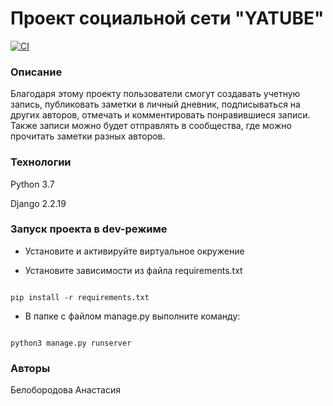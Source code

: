 # Проект социальной сети "YATUBE"

[![CI](https://github.com/Beloborodova-Anastasiia/yatube/actions/workflows/python-app.yml/badge.svg?branch=master)](https://github.com/Beloborodova-Anastasiia/yatube/workflows/python-app.yml)

### Описание

Благодаря этому проекту пользователи смогут создавать учетную запись, публиковать заметки в личный дневник, подписываться на других авторов, отмечать и комментировать понравившиеся записи. Также записи можно будет отправлять в сообщества, где можно прочитать заметки разных авторов.

### Технологии

Python 3.7

Django 2.2.19

### Запуск проекта в dev-режиме

- Установите и активируйте виртуальное окружение

- Установите зависимости из файла requirements.txt

```

pip install -r requirements.txt

```

- В папке с файлом manage.py выполните команду:

```

python3 manage.py runserver

```

### Авторы

Белобородова Анастасия
